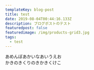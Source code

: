```yaml
---
templateKey: blog-post
title: test
date: 2019-08-04T00:44:16.133Z
description: ブログポストのテスト
featuredpost: false
featuredimage: /img/products-grid3.jpg
tags:
  - test
---
```

あめんぼあかいなあいうえお  
かきのきくりのきかきくけこ

